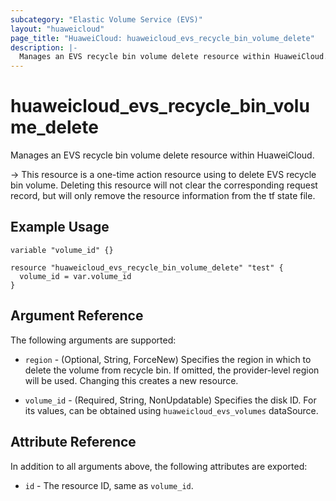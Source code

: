 ```yaml
---
subcategory: "Elastic Volume Service (EVS)"
layout: "huaweicloud"
page_title: "HuaweiCloud: huaweicloud_evs_recycle_bin_volume_delete"
description: |-
  Manages an EVS recycle bin volume delete resource within HuaweiCloud.
---
```


# huaweicloud_evs_recycle_bin_volume_delete

Manages an EVS recycle bin volume delete resource within HuaweiCloud.

-> This resource is a one-time action resource using to delete EVS recycle bin volume. Deleting this resource will not
  clear the corresponding request record, but will only remove the resource information from the tf state file.

## Example Usage

```hcl
variable "volume_id" {}

resource "huaweicloud_evs_recycle_bin_volume_delete" "test" {
  volume_id = var.volume_id
}
```

## Argument Reference

The following arguments are supported:

* `region` - (Optional, String, ForceNew) Specifies the region in which to delete the volume from recycle bin.
  If omitted, the provider-level region will be used. Changing this creates a new resource.

* `volume_id` - (Required, String, NonUpdatable) Specifies the disk ID.
  For its values, can be obtained using `huaweicloud_evs_volumes` dataSource.

## Attribute Reference

In addition to all arguments above, the following attributes are exported:

* `id` - The resource ID, same as `volume_id`.
